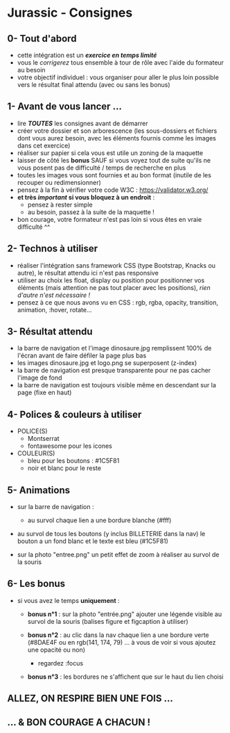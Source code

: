 # Jurassic - Consignes

## 0- Tout d'abord
- cette intégration est un **_exercice en temps limité_**
- vous le _corrigerez_ tous ensemble à tour de rôle avec l'aide du formateur au besoin
- votre objectif individuel : vous organiser pour aller le plus loin possible vers le résultat final attendu (avec ou sans les bonus)

## 1- Avant de vous lancer ...
- lire **_TOUTES_** les consignes avant de démarrer
- créer votre dossier et son arborescence (les sous-dossiers et fichiers dont vous aurez besoin, avec les éléments fournis comme les images dans cet exercice)
- réaliser sur papier si cela vous est utile un zoning de la maquette
- laisser de côté les **bonus** SAUF si vous voyez tout de suite qu'ils ne vous posent pas de difficulté / temps de recherche en plus
- toutes les images vous sont fournies et au bon format (inutile de les recouper ou redimensionner)
- pensez à la fin à vérifier votre code W3C : https://validator.w3.org/
- **et très *important* si vous bloquez à un endroit** :
     - pensez à rester simple
     - au besoin, passez à la suite de la maquette !
- bon courage, votre formateur n'est pas loin si vous êtes en vraie difficulté ^^

## 2- Technos à utiliser
- réaliser l'intégration sans framework CSS (type Bootstrap, Knacks ou autre), le résultat attendu ici n'est pas responsive
- utiliser au choix les float, display ou position pour positionner vos éléments (mais attention ne pas tout placer avec les positions), _rien d'autre n'est nécessaire !_
- pensez à ce que nous avons vu en CSS : rgb, rgba, opacity, transition, animation, :hover, rotate...

## 3- Résultat attendu
- la barre de navigation et l'image dinosaure.jpg remplissent 100% de l'écran avant de faire défiler la page plus bas
- les images dinosaure.jpg et logo.png se superposent (z-index)
- la barre de navigation est presque transparente pour ne pas cacher l'image de fond
- la barre de navigation est toujours visible même en descendant sur la page (fixe en haut)

## 4- Polices & couleurs à utiliser
- POLICE(S)
     - Montserrat
     - fontawesome pour les icones
- COULEUR(S)
     - bleu pour les boutons : #1C5F81
     - noir et blanc pour le reste

## 5- Animations
- sur la barre de navigation :
     - au survol chaque lien a une bordure blanche (#fff)

- au survol de tous les boutons (y inclus BILLETERIE dans la nav) le bouton a un fond blanc et le texte est bleu (#1C5F81)

- sur la photo "entree.png" un petit effet de zoom à réaliser au survol de la souris

## 6- Les bonus
- si vous avez le temps  **uniquement** :
     - **bonus n°1** : sur la photo "entrée.png" ajouter une légende visible au survol de la souris (balises figure et figcaption à utiliser)

     - **bonus n°2** : au clic dans la nav chaque lien a une bordure verte (#8DAE4F ou en rgb(141, 174, 79) ... à vous de voir si vous ajoutez une opacité ou non)
          - regardez :focus

     - **bonus n°3** : les bordures ne s'affichent que sur le haut du lien choisi

## ALLEZ, ON RESPIRE BIEN UNE FOIS ...
## ... & BON COURAGE A CHACUN !